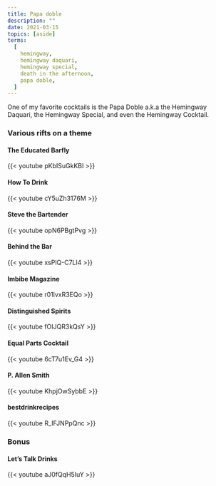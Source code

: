 ```yaml
---
title: Papa doble
description: ""
date: 2021-03-15
topics: [aside]
terms:
  [
    hemingway,
    hemingway daquari,
    hemingway special,
    death in the afternoon,
    papa doble,
  ]
---
```


One of my favorite cocktails is the Papa Doble a.k.a the Hemingway Daquari, the Hemingway Special, and even the Hemingway Cocktail.

### Various rifts on a theme

#### The Educated Barfly

{{< youtube pKbISuGkKBI >}}

#### How To Drink

{{< youtube cY5uZh3176M >}}

#### Steve the Bartender

{{< youtube opN6PBgtPvg >}}

#### Behind the Bar

{{< youtube xsPlQ-C7Ll4 >}}

#### Imbibe Magazine

{{< youtube r01lvxR3EQo >}}

#### Distinguished Spirits

{{< youtube fOIJQR3kQsY >}}

#### Equal Parts Cocktail

{{< youtube 6cT7u1Ev_G4 >}}

#### P. Allen Smith

{{< youtube KhpjOwSybbE >}}

#### bestdrinkrecipes

{{< youtube R_IFJNPpQnc >}}

### Bonus

#### Let’s Talk Drinks

{{< youtube aJ0fQqH5IuY >}}
